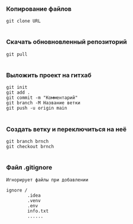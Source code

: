### Копирование файлов
```
git clone URL
```
#
### Скачать обновновленный репозиторий
```
git pull
```
#
### Выложить проект на гитхаб
```
git init
git add .
git commit -m "Комментарий"
git branch -M Название ветки
git push -u origin main
```
#
### Создать ветку и переключиться на неё
```
git branch brnch
git checkout brnch
```
#
### Файл .gitignore
```
Игнорирует файлы при добавлении

ignore /
        .idea
        .venv
        .env
        info.txt
        ......
```